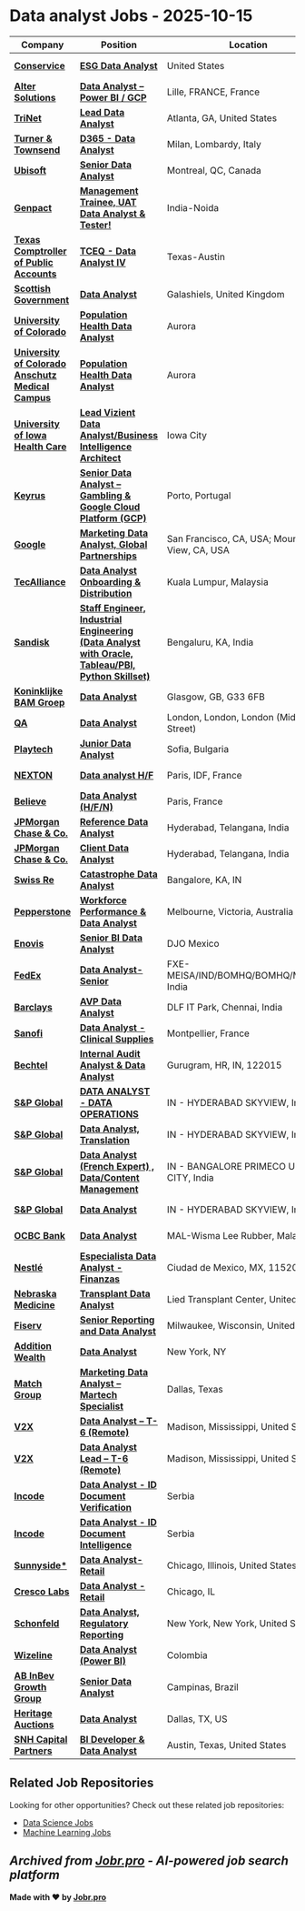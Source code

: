 # Data analyst Jobs - 2025-10-15

| Company | Position | Location | Type | Date |
| ------- | -------- | -------- | ---- | ------ |
| **[Conservice](https://www.conservice.com/)** | **[ESG Data Analyst](https://jobr.pro/job/30203911/esg-data-analyst?utm_source=github&utm_medium=repo&utm_campaign=github-data-analyst-jobs)** | United States | On Site | Oct 14 |
| **[Alter Solutions](https://www.alter-solutions.com/)** | **[Data Analyst – Power BI / GCP](https://jobr.pro/job/30211903/data-analyst-power-bi-gcp?utm_source=github&utm_medium=repo&utm_campaign=github-data-analyst-jobs)** | Lille, FRANCE, France | On Site | Oct 14 |
| **[TriNet](https://www.trinet.com/)** | **[Lead Data Analyst](https://jobr.pro/job/30194676/lead-data-analyst?utm_source=github&utm_medium=repo&utm_campaign=github-data-analyst-jobs)** | Atlanta, GA, United States | On Site | Oct 14 |
| **[Turner & Townsend](https://www.turnerandtownsend.com)** | **[D365 - Data Analyst](https://jobr.pro/job/30211917/d365-data-analyst?utm_source=github&utm_medium=repo&utm_campaign=github-data-analyst-jobs)** | Milan, Lombardy, Italy | On Site | Oct 14 |
| **[Ubisoft](https://www.ubisoft.com/)** | **[Senior Data Analyst](https://jobr.pro/job/30211920/senior-data-analyst?utm_source=github&utm_medium=repo&utm_campaign=github-data-analyst-jobs)** | Montreal, QC, Canada | On Site | Oct 14 |
| **[Genpact](https://www.genpact.com/)** | **[Management Trainee, UAT Data Analyst & Tester!](https://jobr.pro/job/30187451/management-trainee-uat-data-analyst-tester?utm_source=github&utm_medium=repo&utm_campaign=github-data-analyst-jobs)** | India-Noida | On Site | Oct 14 |
| **[Texas Comptroller of Public Accounts](https://comptroller.texas.gov/)** | **[TCEQ - Data Analyst IV](https://jobr.pro/job/30187279/tceq-data-analyst-iv?utm_source=github&utm_medium=repo&utm_campaign=github-data-analyst-jobs)** | Texas-Austin | On Site | Oct 14 |
| **[Scottish Government](https://www.gov.scot/)** | **[Data Analyst](https://jobr.pro/job/30187820/data-analyst?utm_source=github&utm_medium=repo&utm_campaign=github-data-analyst-jobs)** | Galashiels, United Kingdom | On Site | Oct 14 |
| **[University of Colorado](https://www.cu.edu/)** | **[Population Health Data Analyst](https://jobr.pro/job/30186079/population-health-data-analyst?utm_source=github&utm_medium=repo&utm_campaign=github-data-analyst-jobs)** | Aurora | On Site | Oct 14 |
| **[University of Colorado Anschutz Medical Campus](https://www.cuanschutz.edu/)** | **[Population Health Data Analyst](https://jobr.pro/job/30184191/population-health-data-analyst?utm_source=github&utm_medium=repo&utm_campaign=github-data-analyst-jobs)** | Aurora | On Site | Oct 14 |
| **[University of Iowa Health Care](https://uihealthcare.org/)** | **[Lead Vizient Data Analyst/Business Intelligence Architect](https://jobr.pro/job/30182963/lead-vizient-data-analystbusiness-intelligence-architect?utm_source=github&utm_medium=repo&utm_campaign=github-data-analyst-jobs)** | Iowa City | On Site | Oct 14 |
| **[Keyrus](https://keyrus.com/)** | **[Senior Data Analyst – Gambling & Google Cloud Platform (GCP)](https://jobr.pro/job/30182307/senior-data-analyst-gambling-google-cloud-platform-gcp?utm_source=github&utm_medium=repo&utm_campaign=github-data-analyst-jobs)** | Porto, Portugal | On Site | Oct 14 |
| **[Google](https://www.google.com/)** | **[Marketing Data Analyst, Global Partnerships](https://jobr.pro/job/30174634/marketing-data-analyst-global-partnerships?utm_source=github&utm_medium=repo&utm_campaign=github-data-analyst-jobs)** | San Francisco, CA, USA; Mountain View, CA, USA | On Site | Oct 14 |
| **[TecAlliance](https://www.tecalliance.net)** | **[Data Analyst Onboarding & Distribution](https://jobr.pro/job/30180834/data-analyst-onboarding-distribution?utm_source=github&utm_medium=repo&utm_campaign=github-data-analyst-jobs)** | Kuala Lumpur, Malaysia | On Site | Oct 14 |
| **[Sandisk](https://www.sandisk.com/)** | **[Staff Engineer, Industrial Engineering (Data Analyst with Oracle, Tableau/PBI, Python Skillset)](https://jobr.pro/job/30181081/staff-engineer-industrial-engineering-data-analyst-with-oracle-tableaupbi-python-skillset?utm_source=github&utm_medium=repo&utm_campaign=github-data-analyst-jobs)** | Bengaluru, KA, India | On Site | Oct 14 |
| **[Koninklijke BAM Groep](https://www.bam.com/)** | **[Data Analyst](https://jobr.pro/job/30163360/data-analyst?utm_source=github&utm_medium=repo&utm_campaign=github-data-analyst-jobs)** | Glasgow, GB, G33 6FB | On Site | Oct 14 |
| **[QA](https://www.qa.com/)** | **[Data Analyst](https://jobr.pro/job/30210842/data-analyst?utm_source=github&utm_medium=repo&utm_campaign=github-data-analyst-jobs)** | London, London, London (Middlesex Street) | On Site | Oct 14 |
| **[Playtech](https://www.playtech.com/)** | **[Junior Data Analyst](https://jobr.pro/job/30181095/junior-data-analyst?utm_source=github&utm_medium=repo&utm_campaign=github-data-analyst-jobs)** | Sofia, Bulgaria | On Site | Oct 14 |
| **[NEXTON](https://www.nexton-consulting.com/)** | **[Data analyst H/F](https://jobr.pro/job/30181097/data-analyst-hf?utm_source=github&utm_medium=repo&utm_campaign=github-data-analyst-jobs)** | Paris, IDF, France | On Site | Oct 14 |
| **[Believe](https://www.believe.com)** | **[Data Analyst (H/F/N)](https://jobr.pro/job/30181100/data-analyst-hfn?utm_source=github&utm_medium=repo&utm_campaign=github-data-analyst-jobs)** | Paris, France | On Site | Oct 14 |
| **[JPMorgan Chase & Co.](https://www.jpmorganchase.com/)** | **[Reference Data Analyst](https://jobr.pro/job/30179934/reference-data-analyst?utm_source=github&utm_medium=repo&utm_campaign=github-data-analyst-jobs)** | Hyderabad, Telangana, India | On Site | Oct 14 |
| **[JPMorgan Chase & Co.](https://www.jpmorganchase.com/)** | **[Client Data Analyst](https://jobr.pro/job/30179903/client-data-analyst?utm_source=github&utm_medium=repo&utm_campaign=github-data-analyst-jobs)** | Hyderabad, Telangana, India | On Site | Oct 14 |
| **[Swiss Re](https://www.swissre.com/)** | **[Catastrophe Data Analyst](https://jobr.pro/job/30148268/catastrophe-data-analyst?utm_source=github&utm_medium=repo&utm_campaign=github-data-analyst-jobs)** | Bangalore, KA, IN | On Site | Oct 14 |
| **[Pepperstone](https://pepperstone.com/)** | **[Workforce Performance & Data Analyst](https://jobr.pro/job/30184283/workforce-performance-data-analyst?utm_source=github&utm_medium=repo&utm_campaign=github-data-analyst-jobs)** | Melbourne, Victoria, Australia | On Site | Oct 14 |
| **[Enovis](https://enovis.com/)** | **[Senior BI Data Analyst](https://jobr.pro/job/30198425/senior-bi-data-analyst?utm_source=github&utm_medium=repo&utm_campaign=github-data-analyst-jobs)** | DJO Mexico | On Site | Oct 14 |
| **[FedEx](https://www.fedex.com/)** | **[Data Analyst- Senior](https://jobr.pro/job/30194750/data-analyst-senior?utm_source=github&utm_medium=repo&utm_campaign=github-data-analyst-jobs)** | FXE-MEISA/IND/BOMHQ/BOMHQ/Mumbai, India | On Site | Oct 14 |
| **[Barclays](https://home.barclays/)** | **[AVP Data Analyst](https://jobr.pro/job/30197689/avp-data-analyst?utm_source=github&utm_medium=repo&utm_campaign=github-data-analyst-jobs)** | DLF IT Park, Chennai, India | On Site | Oct 14 |
| **[Sanofi](https://www.sanofi.com/)** | **[Data Analyst - Clinical Supplies](https://jobr.pro/job/30193708/data-analyst-clinical-supplies?utm_source=github&utm_medium=repo&utm_campaign=github-data-analyst-jobs)** | Montpellier, France | On Site | Oct 14 |
| **[Bechtel](https://www.bechtel.com)** | **[Internal Audit Analyst & Data Analyst](https://jobr.pro/job/30151770/internal-audit-analyst-data-analyst?utm_source=github&utm_medium=repo&utm_campaign=github-data-analyst-jobs)** | Gurugram, HR, IN, 122015 | On Site | Oct 14 |
| **[S&P Global](https://www.spglobal.com/)** | **[DATA ANALYST - DATA OPERATIONS](https://jobr.pro/job/30174754/data-analyst-data-operations?utm_source=github&utm_medium=repo&utm_campaign=github-data-analyst-jobs)** | IN - HYDERABAD SKYVIEW, India | On Site | Oct 14 |
| **[S&P Global](https://www.spglobal.com/)** | **[Data Analyst, Translation](https://jobr.pro/job/30174734/data-analyst-translation?utm_source=github&utm_medium=repo&utm_campaign=github-data-analyst-jobs)** | IN - HYDERABAD SKYVIEW, India | On Site | Oct 14 |
| **[S&P Global](https://www.spglobal.com/)** | **[Data Analyst (French Expert) , Data/Content Management](https://jobr.pro/job/30174725/data-analyst-french-expert-datacontent-management?utm_source=github&utm_medium=repo&utm_campaign=github-data-analyst-jobs)** | IN - BANGALORE PRIMECO UNION CITY, India | On Site | Oct 14 |
| **[S&P Global](https://www.spglobal.com/)** | **[Data Analyst](https://jobr.pro/job/30174714/data-analyst?utm_source=github&utm_medium=repo&utm_campaign=github-data-analyst-jobs)** | IN - HYDERABAD SKYVIEW, India | On Site | Oct 14 |
| **[OCBC Bank](https://www.ocbc.com/)** | **[Data Analyst](https://jobr.pro/job/30143479/data-analyst?utm_source=github&utm_medium=repo&utm_campaign=github-data-analyst-jobs)** | MAL-Wisma Lee Rubber, Malaysia | On Site | Oct 14 |
| **[Nestlé](https://www.nestle.com/)** | **[Especialista Data Analyst - Finanzas](https://jobr.pro/job/30155475/especialista-data-analyst-finanzas?utm_source=github&utm_medium=repo&utm_campaign=github-data-analyst-jobs)** | Ciudad de Mexico, MX, 11520 | On Site | Oct 14 |
| **[Nebraska Medicine](https://www.nebraskamed.com/)** | **[Transplant Data Analyst](https://jobr.pro/job/30204170/transplant-data-analyst?utm_source=github&utm_medium=repo&utm_campaign=github-data-analyst-jobs)** | Lied Transplant Center, United States | On Site | Oct 14 |
| **[Fiserv](https://www.fiserv.com/)** | **[Senior Reporting and Data Analyst](https://jobr.pro/job/30204088/senior-reporting-and-data-analyst?utm_source=github&utm_medium=repo&utm_campaign=github-data-analyst-jobs)** | Milwaukee, Wisconsin, United States | On Site | Oct 14 |
| **[Addition Wealth](https://www.additionwealth.com/)** | **[Data Analyst](https://jobr.pro/job/30140228/data-analyst?utm_source=github&utm_medium=repo&utm_campaign=github-data-analyst-jobs)** | New York, NY | On Site | Oct 13 |
| **[Match Group](https://mtch.com/)** | **[Marketing Data Analyst – Martech Specialist](https://jobr.pro/job/30140111/marketing-data-analyst-martech-specialist?utm_source=github&utm_medium=repo&utm_campaign=github-data-analyst-jobs)** | Dallas, Texas | On Site | Oct 13 |
| **[V2X](https://gov2x.com/)** | **[Data Analyst – T-6 (Remote)](https://jobr.pro/job/30159987/data-analyst-t-6-remote?utm_source=github&utm_medium=repo&utm_campaign=github-data-analyst-jobs)** | Madison, Mississippi, United States | Remote | Oct 13 |
| **[V2X](https://gov2x.com/)** | **[Data Analyst Lead – T-6 (Remote)](https://jobr.pro/job/30159988/data-analyst-lead-t-6-remote?utm_source=github&utm_medium=repo&utm_campaign=github-data-analyst-jobs)** | Madison, Mississippi, United States | Remote | Oct 13 |
| **[Incode](https://incode.com/)** | **[Data Analyst - ID Document Verification](https://jobr.pro/job/30138450/data-analyst-id-document-verification?utm_source=github&utm_medium=repo&utm_campaign=github-data-analyst-jobs)** | Serbia | On Site | Oct 13 |
| **[Incode](https://incode.com/)** | **[Data Analyst - ID Document Intelligence](https://jobr.pro/job/30138449/data-analyst-id-document-intelligence?utm_source=github&utm_medium=repo&utm_campaign=github-data-analyst-jobs)** | Serbia | On Site | Oct 13 |
| **[Sunnyside*](https://www.sunnyside.shop/)** | **[Data Analyst- Retail](https://jobr.pro/job/30140746/data-analyst-retail?utm_source=github&utm_medium=repo&utm_campaign=github-data-analyst-jobs)** | Chicago, Illinois, United States | On Site | Oct 13 |
| **[Cresco Labs](https://www.crescolabs.com/)** | **[Data Analyst - Retail](https://jobr.pro/job/30138791/data-analyst-retail?utm_source=github&utm_medium=repo&utm_campaign=github-data-analyst-jobs)** | Chicago, IL | On Site | Oct 13 |
| **[Schonfeld](https://www.schonfeld.com/)** | **[Data Analyst, Regulatory Reporting](https://jobr.pro/job/30140803/data-analyst-regulatory-reporting?utm_source=github&utm_medium=repo&utm_campaign=github-data-analyst-jobs)** | New York, New York, United States | On Site | Oct 13 |
| **[Wizeline](https://www.wizeline.com/)** | **[Data Analyst (Power BI)](https://jobr.pro/job/30140289/data-analyst-power-bi?utm_source=github&utm_medium=repo&utm_campaign=github-data-analyst-jobs)** | Colombia | On Site | Oct 13 |
| **[AB InBev Growth Group](https://www.ab-inbev.com/)** | **[Senior Data Analyst](https://jobr.pro/job/30142130/senior-data-analyst?utm_source=github&utm_medium=repo&utm_campaign=github-data-analyst-jobs)** | Campinas, Brazil | On Site | Oct 13 |
| **[Heritage Auctions](https://www.ha.com/)** | **[Data Analyst](https://jobr.pro/job/30167555/data-analyst?utm_source=github&utm_medium=repo&utm_campaign=github-data-analyst-jobs)** | Dallas, TX, US | On Site | Oct 13 |
| **[SNH Capital Partners](https://www.snhcapitalpartners.com/)** | **[BI Developer & Data Analyst](https://jobr.pro/job/30139601/bi-developer-data-analyst?utm_source=github&utm_medium=repo&utm_campaign=github-data-analyst-jobs)** | Austin, Texas, United States | On Site | Oct 13 |

## Related Job Repositories

Looking for other opportunities? Check out these related job repositories:

- [Data Science Jobs](https://github.com/jobs-jobr-pro/Data-Science-Jobs)
- [Machine Learning Jobs](https://github.com/jobs-jobr-pro/Machine-Learning-Jobs)



*Archived from [Jobr.pro](https://jobr.pro?utm_source=github&utm_medium=repo&utm_campaign=github-data-analyst-jobs) - AI-powered job search platform*
---

**Made with ❤️ by [Jobr.pro](https://jobr.pro?utm_source=github&utm_medium=repo&utm_campaign=github-data-analyst-jobs)**